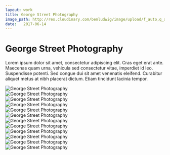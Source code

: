 ```yaml
---
layout: work
title: George Street Photography
image_path: http://res.cloudinary.com/benludwig/image/upload/f_auto,q_auto/v1499734344/gs3_iopljd.jpg
date:   2017-06-14
---
```

<div class="grid-container">
<div class="grid">
<div class="grid-sizer"></div>
<div class="grid-item">
  <div class="copy-block revealblock">
    <h1>George Street Photography</h1>
    <p>Lorem ipsum dolor sit amet, consectetur adipiscing elit. Cras eget erat ante. Maecenas quam urna, vehicula sed consectetur vitae, imperdiet id leo. Suspendisse potenti. Sed congue dui sit amet venenatis eleifend. Curabitur aliquet metus at nibh placerat dictum. Etiam tincidunt lacinia tempor.</p>
  </div>
</div>
<div class="grid-item">
<img src="http://res.cloudinary.com/benludwig/image/upload/f_auto,q_auto/v1499734378/gs1_ixcjwa.jpg" class="revealblock" alt="George Street Photography">
</div>
<div class="grid-item">
<img src="http://res.cloudinary.com/benludwig/image/upload/f_auto,q_auto/v1499734409/gs2_dd4kcq.jpg" class="revealblock" alt="George Street Photography">
</div>
<div class="grid-item">
<img src="http://res.cloudinary.com/benludwig/image/upload/f_auto,q_auto/v1499734344/gs3_iopljd.jpg" class="revealblock" alt="George Street Photography">
</div>
<div class="grid-item">
<img src="http://res.cloudinary.com/benludwig/image/upload/f_auto,q_auto/v1499734387/gs4_mhtkbx.jpg" class="revealblock" alt="George Street Photography">
</div>
<div class="grid-item">
<img src="http://res.cloudinary.com/benludwig/image/upload/v1499734357/gs5_icscfl.jpg" class="revealblock" alt="George Street Photography">
</div>
<div class="grid-item">
<img src="http://res.cloudinary.com/benludwig/image/upload/f_auto,q_auto/v1499734367/gs6_rhuy4d.jpg" class="revealblock" alt="George Street Photography">
</div>
<div class="grid-item">
<img src="http://res.cloudinary.com/benludwig/image/upload/f_auto,q_auto/v1499734382/gs10_wuzobf.jpg" class="revealblock" alt="George Street Photography">
</div>
<div class="grid-item">
<img src="http://res.cloudinary.com/benludwig/image/upload/f_auto,q_auto/v1499734381/gs11_elkqpo.jpg" class="revealblock" alt="George Street Photography">
</div>
<div class="grid-item">
<img src="http://res.cloudinary.com/benludwig/image/upload/f_auto,q_auto/v1499734367/gs12_tajshm.jpg" class="revealblock" alt="George Street Photography">
</div>
<div class="grid-item">
<img src="http://res.cloudinary.com/benludwig/image/upload/f_auto,q_auto/v1499734383/gs13_ute8yl.jpg" class="revealblock" alt="George Street Photography">
</div>
<div class="grid-item">
<img src="http://res.cloudinary.com/benludwig/image/upload/f_auto,q_auto/v1499734392/gs15_rgkfz0.jpg" class="revealblock" alt="George Street Photography">
</div>
<div class="grid-item">
<img src="http://res.cloudinary.com/benludwig/image/upload/f_auto,q_auto/v1499734387/gs16_vl9bs0.jpg" class="revealblock" alt="George Street Photography">
</div>
</div>
</div>
